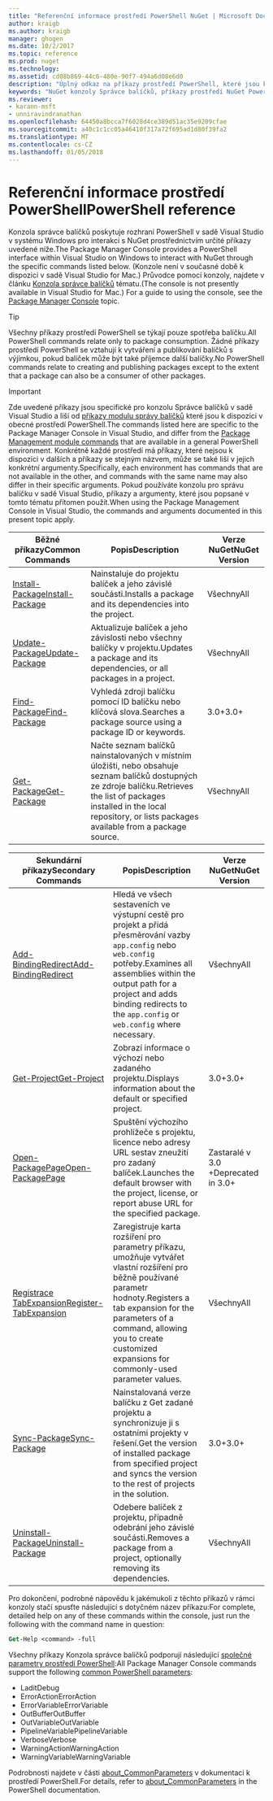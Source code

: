 ```yaml
---
title: "Referenční informace prostředí PowerShell NuGet | Microsoft Docs"
author: kraigb
ms.author: kraigb
manager: ghogen
ms.date: 10/2/2017
ms.topic: reference
ms.prod: nuget
ms.technology: 
ms.assetid: cd08b869-44c6-480e-90f7-494a6d08e6d0
description: "Úplný odkaz na příkazy prostředí PowerShell, které jsou k dispozici v konzoli správce balíčků NuGet v sadě Visual Studio."
keywords: "NuGet konzoly Správce balíčků, příkazy prostředí NuGet Powershell, referenční informace prostředí NuGet Powershell"
ms.reviewer:
- karann-msft
- unniravindranathan
ms.openlocfilehash: 64450a8bcca7f6028d4ce389d51ac35e9209cfae
ms.sourcegitcommit: a40c1c1cc05a46410f317a72f695ad1d80f39fa2
ms.translationtype: MT
ms.contentlocale: cs-CZ
ms.lasthandoff: 01/05/2018
---
```

# <a name="powershell-reference"></a><span data-ttu-id="1d211-104">Referenční informace prostředí PowerShell</span><span class="sxs-lookup"><span data-stu-id="1d211-104">PowerShell reference</span></span>

<span data-ttu-id="1d211-105">Konzola správce balíčků poskytuje rozhraní PowerShell v sadě Visual Studio v systému Windows pro interakci s NuGet prostřednictvím určité příkazy uvedené níže.</span><span class="sxs-lookup"><span data-stu-id="1d211-105">The Package Manager Console provides a PowerShell interface within Visual Studio on Windows to interact with NuGet through the specific commands listed below.</span></span> <span data-ttu-id="1d211-106">(Konzole není v současné době k dispozici v sadě Visual Studio for Mac.) Průvodce pomocí konzoly, najdete v článku [Konzola správce balíčků](../tools/package-manager-console.md) tématu.</span><span class="sxs-lookup"><span data-stu-id="1d211-106">(The console is not presently available in Visual Studio for Mac.) For a guide to using the console, see the [Package Manager Console](../tools/package-manager-console.md) topic.</span></span>

> [!Tip]
> <span data-ttu-id="1d211-107">Všechny příkazy prostředí PowerShell se týkají pouze spotřeba balíčku.</span><span class="sxs-lookup"><span data-stu-id="1d211-107">All PowerShell commands relate only to package consumption.</span></span> <span data-ttu-id="1d211-108">Žádné příkazy prostředí PowerShell se vztahují k vytváření a publikování balíčků s výjimkou, pokud balíček může být také příjemce další balíčky.</span><span class="sxs-lookup"><span data-stu-id="1d211-108">No PowerShell commands relate to creating and publishing packages except to the extent that a package can also be a consumer of other packages.</span></span>

> [!Important]
> <span data-ttu-id="1d211-109">Zde uvedené příkazy jsou specifické pro konzolu Správce balíčků v sadě Visual Studio a liší od [příkazy modulu správy balíčků](/powershell/module/packagemanagement/?view=powershell-6) které jsou k dispozici v obecné prostředí PowerShell.</span><span class="sxs-lookup"><span data-stu-id="1d211-109">The commands listed here are specific to the Package Manager Console in Visual Studio, and differ from the [Package Management module commands](/powershell/module/packagemanagement/?view=powershell-6) that are available in a general PowerShell environment.</span></span> <span data-ttu-id="1d211-110">Konkrétně každé prostředí má příkazy, které nejsou k dispozici v dalších a příkazy se stejným názvem, může se také liší v jejich konkrétní argumenty.</span><span class="sxs-lookup"><span data-stu-id="1d211-110">Specifically, each environment has commands that are not available in the other, and commands with the same name may also differ in their specific arguments.</span></span> <span data-ttu-id="1d211-111">Pokud používáte konzolu pro správu balíčku v sadě Visual Studio, příkazy a argumenty, které jsou popsané v tomto tématu přítomen použít.</span><span class="sxs-lookup"><span data-stu-id="1d211-111">When using the Package Management Console in Visual Studio, the commands and arguments documented in this present topic apply.</span></span>

| <span data-ttu-id="1d211-112">Běžné příkazy</span><span class="sxs-lookup"><span data-stu-id="1d211-112">Common Commands</span></span> | <span data-ttu-id="1d211-113">Popis</span><span class="sxs-lookup"><span data-stu-id="1d211-113">Description</span></span> | <span data-ttu-id="1d211-114">Verze NuGet</span><span class="sxs-lookup"><span data-stu-id="1d211-114">NuGet Version</span></span> |
| --- | --- | --- |
| [<span data-ttu-id="1d211-115">Install-Package</span><span class="sxs-lookup"><span data-stu-id="1d211-115">Install-Package</span></span>](ps-ref-install-package.md) | <span data-ttu-id="1d211-116">Nainstaluje do projektu balíček a jeho závislé součásti.</span><span class="sxs-lookup"><span data-stu-id="1d211-116">Installs a package and its dependencies into the project.</span></span> | <span data-ttu-id="1d211-117">Všechny</span><span class="sxs-lookup"><span data-stu-id="1d211-117">All</span></span> |
| [<span data-ttu-id="1d211-118">Update-Package</span><span class="sxs-lookup"><span data-stu-id="1d211-118">Update-Package</span></span>](ps-ref-update-package.md) | <span data-ttu-id="1d211-119">Aktualizuje balíček a jeho závislosti nebo všechny balíčky v projektu.</span><span class="sxs-lookup"><span data-stu-id="1d211-119">Updates a package and its dependencies, or all packages in a project.</span></span> | <span data-ttu-id="1d211-120">Všechny</span><span class="sxs-lookup"><span data-stu-id="1d211-120">All</span></span> |
| [<span data-ttu-id="1d211-121">Find-Package</span><span class="sxs-lookup"><span data-stu-id="1d211-121">Find-Package</span></span>](ps-ref-find-package.md) | <span data-ttu-id="1d211-122">Vyhledá zdroji balíčku pomocí ID balíčku nebo klíčová slova.</span><span class="sxs-lookup"><span data-stu-id="1d211-122">Searches a package source using a package ID or keywords.</span></span> | <span data-ttu-id="1d211-123">3.0+</span><span class="sxs-lookup"><span data-stu-id="1d211-123">3.0+</span></span> |
| [<span data-ttu-id="1d211-124">Get-Package</span><span class="sxs-lookup"><span data-stu-id="1d211-124">Get-Package</span></span>](ps-ref-get-package.md) | <span data-ttu-id="1d211-125">Načte seznam balíčků nainstalovaných v místním úložišti, nebo obsahuje seznam balíčků dostupných ze zdroje balíčku.</span><span class="sxs-lookup"><span data-stu-id="1d211-125">Retrieves the list of packages installed in the local repository, or lists packages available from a package source.</span></span> | <span data-ttu-id="1d211-126">Všechny</span><span class="sxs-lookup"><span data-stu-id="1d211-126">All</span></span> |

| <span data-ttu-id="1d211-127">Sekundární příkazy</span><span class="sxs-lookup"><span data-stu-id="1d211-127">Secondary Commands</span></span> | <span data-ttu-id="1d211-128">Popis</span><span class="sxs-lookup"><span data-stu-id="1d211-128">Description</span></span> | <span data-ttu-id="1d211-129">Verze NuGet</span><span class="sxs-lookup"><span data-stu-id="1d211-129">NuGet Version</span></span> |
| --- | --- | --- |
| [<span data-ttu-id="1d211-130">Add-BindingRedirect</span><span class="sxs-lookup"><span data-stu-id="1d211-130">Add-BindingRedirect</span></span>](ps-ref-add-bindingredirect.md) | <span data-ttu-id="1d211-131">Hledá ve všech sestaveních ve výstupní cestě pro projekt a přidá přesměrování vazby `app.config` nebo `web.config` potřeby.</span><span class="sxs-lookup"><span data-stu-id="1d211-131">Examines all assemblies within the output path for a project and adds binding redirects to the `app.config` or `web.config` where necessary.</span></span> | <span data-ttu-id="1d211-132">Všechny</span><span class="sxs-lookup"><span data-stu-id="1d211-132">All</span></span> |
| [<span data-ttu-id="1d211-133">Get-Project</span><span class="sxs-lookup"><span data-stu-id="1d211-133">Get-Project</span></span>](ps-ref-get-project.md) | <span data-ttu-id="1d211-134">Zobrazí informace o výchozí nebo zadaného projektu.</span><span class="sxs-lookup"><span data-stu-id="1d211-134">Displays information about the default or specified project.</span></span> | <span data-ttu-id="1d211-135">3.0+</span><span class="sxs-lookup"><span data-stu-id="1d211-135">3.0+</span></span> |
| [<span data-ttu-id="1d211-136">Open-PackagePage</span><span class="sxs-lookup"><span data-stu-id="1d211-136">Open-PackagePage</span></span>](ps-ref-open-packagepage.md) | <span data-ttu-id="1d211-137">Spuštění výchozího prohlížeče s projektu, licence nebo adresy URL sestav zneužití pro zadaný balíček.</span><span class="sxs-lookup"><span data-stu-id="1d211-137">Launches the default browser with the project, license, or report abuse URL for the specified package.</span></span> | <span data-ttu-id="1d211-138">Zastaralé v 3.0 +</span><span class="sxs-lookup"><span data-stu-id="1d211-138">Deprecated in 3.0+</span></span> |
| [<span data-ttu-id="1d211-139">Registrace TabExpansion</span><span class="sxs-lookup"><span data-stu-id="1d211-139">Register-TabExpansion</span></span>](ps-ref-register-tabexpansion.md) | <span data-ttu-id="1d211-140">Zaregistruje karta rozšíření pro parametry příkazu, umožňuje vytvářet vlastní rozšíření pro běžně používané parametr hodnoty.</span><span class="sxs-lookup"><span data-stu-id="1d211-140">Registers a tab expansion for the parameters of a command, allowing you to create customized expansions for commonly-used parameter values.</span></span> | <span data-ttu-id="1d211-141">Všechny</span><span class="sxs-lookup"><span data-stu-id="1d211-141">All</span></span> |
| [<span data-ttu-id="1d211-142">Sync-Package</span><span class="sxs-lookup"><span data-stu-id="1d211-142">Sync-Package</span></span>](ps-ref-sync-package.md) | <span data-ttu-id="1d211-143">Nainstalovaná verze balíčku z Get zadané projektu a synchronizuje ji s ostatními projekty v řešení.</span><span class="sxs-lookup"><span data-stu-id="1d211-143">Get the version of installed package from specified project and syncs the version to the rest of projects in the solution.</span></span> | <span data-ttu-id="1d211-144">3.0+</span><span class="sxs-lookup"><span data-stu-id="1d211-144">3.0+</span></span> |
| [<span data-ttu-id="1d211-145">Uninstall-Package</span><span class="sxs-lookup"><span data-stu-id="1d211-145">Uninstall-Package</span></span>](ps-ref-uninstall-package.md) | <span data-ttu-id="1d211-146">Odebere balíček z projektu, případně odebrání jeho závislé součásti.</span><span class="sxs-lookup"><span data-stu-id="1d211-146">Removes a package from a project, optionally removing its dependencies.</span></span> | <span data-ttu-id="1d211-147">Všechny</span><span class="sxs-lookup"><span data-stu-id="1d211-147">All</span></span> |

<span data-ttu-id="1d211-148">Pro dokončení, podrobné nápovědu k jakémukoli z těchto příkazů v rámci konzoly stačí spusťte následující s dotyčném název příkazu:</span><span class="sxs-lookup"><span data-stu-id="1d211-148">For complete, detailed help on any of these commands within the console, just run the following with the command name in question:</span></span>

```ps
Get-Help <command> -full
```

<span data-ttu-id="1d211-149">Všechny příkazy Konzola správce balíčků podporují následující [společné parametry prostředí PowerShell](http://go.microsoft.com/fwlink/?LinkID=113216):</span><span class="sxs-lookup"><span data-stu-id="1d211-149">All Package Manager Console commands support the following [common PowerShell parameters](http://go.microsoft.com/fwlink/?LinkID=113216):</span></span>

- <span data-ttu-id="1d211-150">Ladit</span><span class="sxs-lookup"><span data-stu-id="1d211-150">Debug</span></span>
- <span data-ttu-id="1d211-151">ErrorAction</span><span class="sxs-lookup"><span data-stu-id="1d211-151">ErrorAction</span></span>
- <span data-ttu-id="1d211-152">ErrorVariable</span><span class="sxs-lookup"><span data-stu-id="1d211-152">ErrorVariable</span></span>
- <span data-ttu-id="1d211-153">OutBuffer</span><span class="sxs-lookup"><span data-stu-id="1d211-153">OutBuffer</span></span>
- <span data-ttu-id="1d211-154">OutVariable</span><span class="sxs-lookup"><span data-stu-id="1d211-154">OutVariable</span></span>
- <span data-ttu-id="1d211-155">PipelineVariable</span><span class="sxs-lookup"><span data-stu-id="1d211-155">PipelineVariable</span></span>
- <span data-ttu-id="1d211-156">Verbose</span><span class="sxs-lookup"><span data-stu-id="1d211-156">Verbose</span></span>
- <span data-ttu-id="1d211-157">WarningAction</span><span class="sxs-lookup"><span data-stu-id="1d211-157">WarningAction</span></span>
- <span data-ttu-id="1d211-158">WarningVariable</span><span class="sxs-lookup"><span data-stu-id="1d211-158">WarningVariable</span></span>

<span data-ttu-id="1d211-159">Podrobnosti najdete v části [about_CommonParameters](http://go.microsoft.com/fwlink/?LinkID=113216) v dokumentaci k prostředí PowerShell.</span><span class="sxs-lookup"><span data-stu-id="1d211-159">For details, refer to [about_CommonParameters](http://go.microsoft.com/fwlink/?LinkID=113216) in the PowerShell documentation.</span></span>
